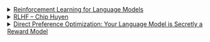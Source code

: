 <details>
<summary><a href="https://gist.github.com/yoavg/6bff0fecd65950898eba1bb321cfbd81">Reinforcement Learning for Language Models
</a></summary>

- Supervised learning (SFT) focuses on mimicking demonstrations, limiting generalisation and encouraging memorisation.  
- SFT lacks negative feedback, leading models to hallucinate when answers are unknown.  
- RL enables feedback-driven learning, discouraging falsehoods and encouraging diverse, valid responses.  
- RL supports abstention when the model lacks knowledge, promoting reliability over hallucination.  
- Knowledge-seeking queries benefit from RL by aligning responses with internal knowledge and penalising guessing.  
- RL is technically challenging, requiring effective reward design and scoring mechanisms, often reliant on human feedback.  
- Over-abstention risks exist, requiring careful balance in reward functions.  
- Automating feedback for RL via text-evaluation models is a promising direction to reduce reliance on human input.  
- Hybrid SFT and RL approaches leverage SFT for basic alignment and RL for factual accuracy and abstention.  
- Empirical debates highlight SFT's occasional advantage over RLHF, suggesting nuances in task-specific fine-tuning strategies.  

</details>
<details>
<summary><a href="https://huyenchip.com/2023/05/02/rlhf.html">RLHF – Chip Huyen
</a></summary>

</details>
<details>
<summary><a href="https://arxiv.org/pdf/2305.18290">Direct Preference Optimization:
Your Language Model is Secretly a Reward Model
</a></summary>

Reinforcement learning in RLHF uses the objective:

<img src="http://latex.codecogs.com/gif.latex?\mathcal{L}_{\text{RL}}%20=%20-\mathbb{E}_{(s,%20a,%20r)}%20\left[%20\log%20\pi(a%20\mid%20s)%20\cdot%20\hat{r}%20\right]" />

where \( \hat{r} \) is the reward from a human-trained reward model. However, RLHF faces instability (e.g., PPO), high computational costs, reward hacking, and requires extensive hyperparameter tuning. DPO simplifies this by directly optimising preferences using a stable, maximum likelihood-inspired approach.

Direct Preference Optimization (DPO) reframes preference alignment as a direct likelihood optimisation task. The loss function is:

<img src="http://latex.codecogs.com/gif.latex?\mathcal{L}_{DPO}(\pi\theta;%20\pi_{\text{ref}})%20=%20-\mathbb{E}_{(x,%20y_w,%20y_l)%20\sim%20\mathcal{D}}%20\left[%20\log%20\sigma%20\left(%20\beta%20\log%20\frac{\pi\theta(y_w%20\mid%20x)}{\pi_{\text{ref}}(y_w%20\mid%20x)}%20-%20\beta%20\log%20\frac{\pi\theta(y_l%20\mid%20x)}{\pi_{\text{ref}}(y_l%20\mid%20x)}%20\right)%20\right]" />

Here, \( x \) is the input prompt, \( y_w \) the preferred response, \( y_l \) the less preferred response, and \( \pi_{\text{ref}} \) is the frozen pre-trained reference model. \( \beta \) scales preference weights.

The gradient adjusts probabilities to favour preferred outputs:

<img src="http://latex.codecogs.com/gif.latex?\nabla_\theta%20\mathcal{L}_{DPO}%20=%20\mathbb{E}\left[%20\sigma(...)%20\cdot%20\left(%20\nabla_\theta%20\log%20\pi_\theta(y_w%20\mid%20x)%20-%20\nabla_\theta%20\log%20\pi_\theta(y_l%20\mid%20x)%20\right)%20\right]" />

Unlike RLHF, DPO eliminates explicit reward modelling and reinforcement learning, reducing computational overhead and stabilising training while maintaining alignment effectiveness.

</details>
